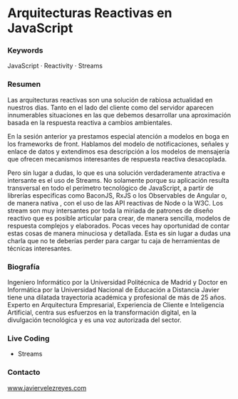 # Arquitecturas Reactivas en JavaScript

### Keywords

JavaScript · Reactivity · Streams

### Resumen

Las arquitecturas reactivas son una solución de rabiosa actualidad en nuestros dias. Tanto en el lado del cliente como del servidor aparecen innumerables situaciones en las que debemos desarrollar una aproximación basada en la respuesta reactiva a cambios ambientales.

En la sesión anterior ya prestamos especial atención a modelos en boga en los frameworks de front. Hablamos del modelo de notificaciones, señales y enlace de datos y extendimos esa descripción a los modelos de mensajería que ofrecen mecanismos interesantes de respuesta reactiva desacoplada.

Pero sin lugar a dudas, lo que es una solución verdaderamente atractiva e intersante es el uso de Streams. No solamente porque su aplicación resulta transversal en todo el perímetro tecnológico de JavaScript, a partir de librerías especificas como BaconJS, RxJS o los Observables de Angular o, de manera nativa , con el uso de las API reactivas de Node o la W3C. Los stream son muy intersantes por toda la miriada de patrones de diseño reactivo que es posible articular para crear, de manera sencilla, modelos de respuesta complejos y elaborados. Pocas veces hay oportunidad de contar estas cosas de manera minuciosa y detallada. Esta es sin lugar a dudas una charla que no te deberías perder para cargar tu caja de herramientas de técnicas interesantes.

### Biografía

Ingeniero Informático por la Universidad Politécnica de Madrid y Doctor en Informática por la Universidad Nacional de Educación a Distancia Javier tiene una dilatada trayectoria académica y profesional de más de 25 años. Experto en Arquitectura Empresarial, Experiencia de Cliente e Inteligencia Artificial, centra sus esfuerzos en la transformación digital, en la divulgación tecnológica y es una voz autorizada del sector.

### Live Coding

- Streams

### Contacto

www.javiervelezreyes.com
